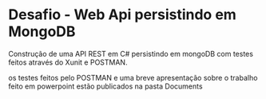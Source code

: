 # Desafio - Web Api persistindo em MongoDB
Construção de uma API REST em C# persistindo em mongoDB com testes feitos através do Xunit e POSTMAN.

os testes feitos pelo POSTMAN e uma breve apresentação sobre o trabalho feito em powerpoint estão publicados
na pasta Documents

